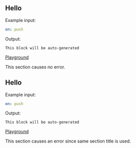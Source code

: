 <a id="hello"></a>
## Hello

Example input:

```yaml
on: push
```

Output:

```
This block will be auto-generated
```

[Playground](URL_WILL_BE_GENERATED)

This section causes no error.

<a id="hello2"></a>
## Hello

Example input:

```yaml
on: push
```

Output:

```
This block will be auto-generated
```

[Playground](URL_WILL_BE_GENERATED)

This section causes an error since same section title is used.
